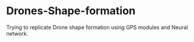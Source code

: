 # Drones-Shape-formation
Trying to replicate Drone shape formation using GPS modules and Neural network.
